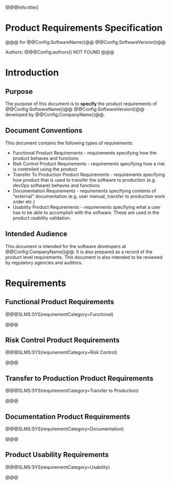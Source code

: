 @@@Info:title()
# Product Requirements Specification
@@@
for
@@Config:SoftwareName()@@ @@Config:SoftwareVersion()@@  
  
Authors:
@@@Config:authors()
NOT FOUND
@@@

# Introduction
## Purpose
The purpose of this document is to **specify** the product requirements of @@Config:SoftwareName()@@ @@Config:SoftwareVersion()@@ developed by @@Config:CompanyName()@@. 

## Document Conventions
This document contains the following types of requirements:
- Functional Product Requirements - requirements specifying how the product behaves and functions
- Risk Control Product Requirements - requirements specifying how a risk is controlled using the product
- Transfer To Production Product Requirements - requirements specifying how product that is used to transfer the software to production (e.g. devOps software) behaves and functions
- Documentation Requirements - requirements specifying contents of "external" documentation (e.g. user manual, transfer to production work order etc.)
- Usability Product Requirements - requirements specifying what a user has to be able to accomplish with the software. These are used in the product usability validation. 
 
## Intended Audience
This document is intended for the software developers at @@Config:CompanyName()@@. It is also prepared as a record of the product level requirements. This document is also intended to be reviewed by regulatory agencies and auditors.

# Requirements

## Functional Product Requirements
@@@SLMS:SYS(requirementCategory=Functional)

@@@
## Risk Control Product Requirements
@@@SLMS:SYS(requirementCategory=Risk Control)

@@@
## Transfer to Production Product Requirements
@@@SLMS:SYS(requirementCategory=Transfer to Production)

@@@
## Documentation Product Requirements
@@@SLMS:SYS(requirementCategory=Documentation)

@@@
## Product Usability Requirements
@@@SLMS:SYS(requirementCategory=Usability)

@@@